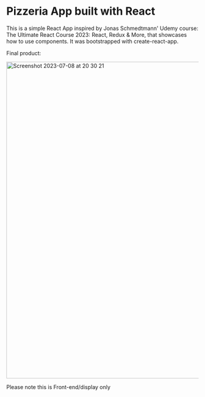 # Pizzeria App built with React

This is a simple React App inspired by Jonas Schmedtmann' Udemy course: The Ultimate React Course 2023: React, Redux & More, that showcases how to use components. It was bootstrapped with create-react-app.

Final product:

<img width="827" alt="Screenshot 2023-07-08 at 20 30 21" src="https://github.com/Alex188dot/pizzeria-app-react/assets/117444853/3ca91064-06fc-4f8a-af04-44b2d3a306ab">

Please note this is Front-end/display only 
